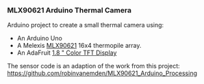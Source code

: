 ### MLX90621 Arduino Thermal Camera

Arduino project to create a small thermal camera using:

 * An Arduino Uno
 * A Melexis [MLX90621](http://www.melexis.com/Infrared-Thermometer-Sensors/Infrared-Thermometer-Sensors/Low-noise-high-speed-16x4-Far-Infrared-array-823.aspx) 16x4 thermopile array.
 * An AdaFruit [1.8 " Color TFT Display](https://www.adafruit.com/products/358)


The sensor code is an adaption of the work from this project: https://github.com/robinvanemden/MLX90621_Arduino_Processing
